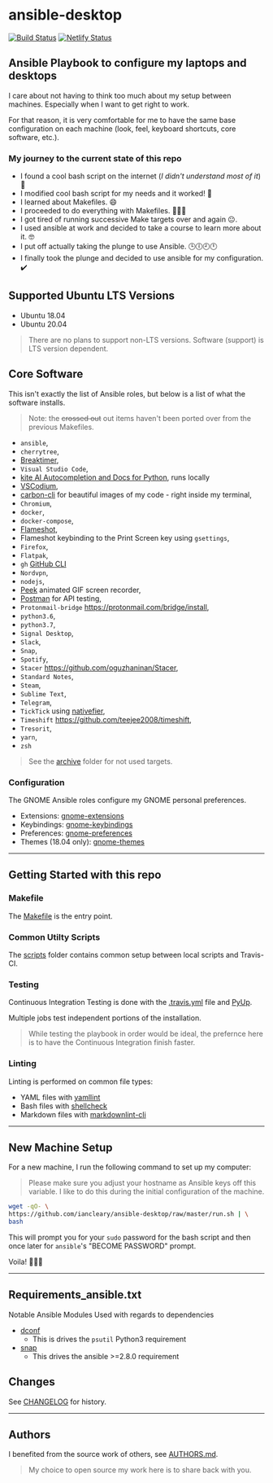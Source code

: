 # ansible-desktop

[![Build Status](https://img.shields.io/travis/com/iancleary/ansible-desktop/master.svg)](https://img.shields.io/travis/com/iancleary/ansible-desktop)
[![Netlify Status](https://api.netlify.com/api/v1/badges/0a90303b-4694-4407-964b-0caa5a68827c/deploy-status)](https://app.netlify.com/sites/iancleary-ansible-desktop/deploys)

## Ansible Playbook to configure my laptops and desktops

I care about not having to think too much about my setup between machines.
Especially when I want to get right to work.

For that reason, it is very comfortable for me
to have the same base configuration
on each machine (look, feel,
keyboard shortcuts, core software, etc.).

### My journey to the current state of this repo

* I found a cool bash script on the internet (*I didn't understand most of it*) 🤷
* I modified cool bash script for my needs and it worked! 🚀
* I learned about Makefiles. 😄
* I proceeded to do everything with Makefiles. 🤩🤩🤩
* I got tired of running successive Make targets over and again 😐.
* I used ansible at work and decided to take a course to learn more about it. 🤓
* I put off actually taking the plunge to use Ansible. 🕒🕕🕘🕛
* I finally took the plunge and decided to use ansible for my configuration. ✔️

## Supported Ubuntu LTS Versions

* Ubuntu 18.04
* Ubuntu 20.04

> There are no plans to support non-LTS versions.
> Software (support) is LTS version dependent.

## Core Software

This isn't exactly the list of Ansible roles,
but below is a list of what the software installs.

> Note: the ~~crossed out~~ out items haven't
> been ported over from the previous Makefiles.

* `ansible`,
* `cherrytree`,
* [Breaktimer](https://snapcraft.io/breaktimer),
* `Visual Studio Code`,
* [kite AI Autocompletion and Docs for Python](https://kite.com/), runs locally
* [VSCodium](https://vscodium.com/),
* [carbon-cli](https://github.com/mixn/carbon-now-cli)
for beautiful images of my code - right inside my terminal,
* `Chromium`,
* `docker`,
* `docker-compose`,
* [Flameshot](https://flameshot.js.org/#/),
* Flameshot keybinding to the Print Screen key using `gsettings`,
* `Firefox`,
* `Flatpak`,
* `gh` [GitHub CLI](https://github.com/cli/cli#installation-and-upgrading)
* `Nordvpn`,
* `nodejs`,
* [Peek](https://github.com/phw/peek) animated GIF screen recorder,
* [Postman](https://www.postman.com/) for API testing,
* `Protonmail-bridge` <https://protonmail.com/bridge/install>,
* `python3.6`,
* `python3.7`,
* `Signal Desktop`,
* `Slack`,
* `Snap`,
* `Spotify`,
* `Stacer` <https://github.com/oguzhaninan/Stacer>,
* `Standard Notes`,
* `Steam`,
* `Sublime Text`,
* `Telegram`,
* `TickTick` using [nativefier](https://github.com/jiahaog/nativefier/),
* `Timeshift` <https://github.com/teejee2008/timeshift>,
* `Tresorit`,
* `yarn`,
* `zsh`

> See the [archive](https://github.com/iancleary/ansible-desktop/tree/masterarchive) folder for not used targets.

### Configuration

The GNOME Ansible roles configure my GNOME personal preferences.

* Extensions: [gnome-extensions](https://github.com/iancleary/ansible-desktop/tree/master/roles/gnome-extensions/tasks/main.yml)
* Keybindings: [gnome-keybindings](https://github.com/iancleary/ansible-desktop/tree/master/roles/gnome-keybindings/tasks/main.yml)
* Preferences: [gnome-preferences](https://github.com/iancleary/ansible-desktop/tree/master/roles/gnome-preferences/tasks/main.yml)
* Themes (18.04 only): [gnome-themes](https://github.com/iancleary/ansible-desktop/tree/master/roles/gnome-themes/tasks/main.yml)

---

## Getting Started with this repo

### Makefile

The [Makefile](https://github.com/iancleary/ansible-desktop/blob/master/Makefile)  is the entry point.

### Common Utilty Scripts

The [scripts](https://github.com/iancleary/ansible-desktop/tree/master/scripts) folder contains common setup between local scripts and Travis-CI.

### Testing

Continuous Integration Testing is done with the
[.travis.yml](https://github.com/iancleary/ansible-desktop/blob/master/.travis.yml) file and [PyUp](https://pyup.io/).

Multiple jobs test independent portions of the installation.

> While testing the playbook in order would be ideal,
> the prefernce here is to have the Continuous Integration
> finish faster.

### Linting

Linting is performed on common file types:

* YAML files with [yamllint](https://yamllint.readthedocs.io/)
* Bash files with [shellcheck](https://www.shellcheck.net/)
* Markdown files with [markdownlint-cli](https://github.com/igorshubovych/markdownlint-cli)

---

## New Machine Setup

For a new machine, I run the following command
to set up my computer:

> Please make sure you adjust your hostname as Ansible keys off this variable.
> I like to do this during the initial configuration of the machine.

```bash
wget -qO- \
https://github.com/iancleary/ansible-desktop/raw/master/run.sh | \
bash
```

This will prompt you for your `sudo` password
for the bash script and then once later for
`ansible`'s "BECOME PASSWORD" prompt.

Voila! 🎉🎉🎉

---

## Requirements_ansible.txt

 Notable Ansible Modules Used with regards to dependencies

* [dconf](https://docs.ansible.com/ansible/latest/modules/dconf_module.html)
  * This is drives the `psutil` Python3 requirement
* [snap](https://docs.ansible.com/ansible/latest/modules/dconf_module.html)
  * This drives the ansible >=2.8.0 requirement

## Changes

See [CHANGELOG](https://github.com/iancleary/ansible-desktop/blob/master/CHANGELOG.md) for history.

---

## Authors

I benefited from the source work of others, see [AUTHORS.md](AUTHORS.md).

> My choice to open source my work here is to share back with you.
